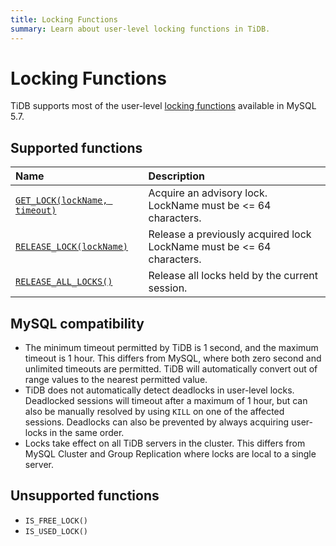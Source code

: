 ```yaml
---
title: Locking Functions
summary: Learn about user-level locking functions in TiDB.
---
```


# Locking Functions

TiDB supports most of the user-level [locking functions](https://dev.mysql.com/doc/refman/5.7/en/locking-functions.html) available in MySQL 5.7.

## Supported functions

| Name                                                                                                                 | Description                                                           |
|:---------------------------------------------------------------------------------------------------------------------|:----------------------------------------------------------------------|
| [`GET_LOCK(lockName, timeout)`](https://dev.mysql.com/doc/refman/5.7/en/locking-functions.html#function_get-lock)    | Acquire an advisory lock. LockName must be <= 64 characters.          |
| [`RELEASE_LOCK(lockName)`](https://dev.mysql.com/doc/refman/5.7/en/locking-functions.html#function_release-lock)     | Release a previously acquired lock LockName must be <= 64 characters. |
| [`RELEASE_ALL_LOCKS()`](https://dev.mysql.com/doc/refman/5.7/en/locking-functions.html#function_release-all-locks)   | Release all locks held by the current session.                        |

## MySQL compatibility

* The minimum timeout permitted by TiDB is 1 second, and the maximum timeout is 1 hour. This differs from MySQL, where both zero second and unlimited timeouts are permitted. TiDB will automatically convert out of range values to the nearest permitted value.
* TiDB does not automatically detect deadlocks in user-level locks. Deadlocked sessions will timeout after a maximum of 1 hour, but can also be manually resolved by using `KILL` on one of the affected sessions. Deadlocks can also be prevented by always acquiring user-locks in the same order.
* Locks take effect on all TiDB servers in the cluster. This differs from MySQL Cluster and Group Replication where locks are local to a single server.

## Unsupported functions

* `IS_FREE_LOCK()`
* `IS_USED_LOCK()`
